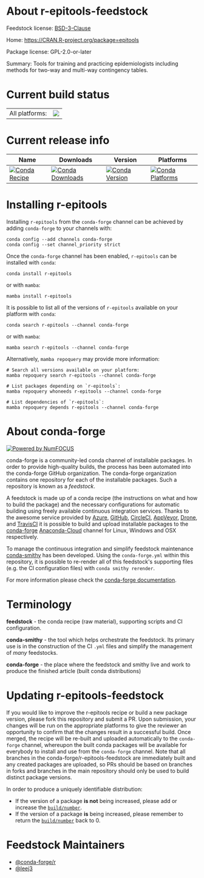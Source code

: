 About r-epitools-feedstock
==========================

Feedstock license: [BSD-3-Clause](https://github.com/conda-forge/r-epitools-feedstock/blob/main/LICENSE.txt)

Home: https://CRAN.R-project.org/package=epitools

Package license: GPL-2.0-or-later

Summary: Tools for training and practicing epidemiologists including methods for two-way and multi-way contingency tables.

Current build status
====================


<table><tr><td>All platforms:</td>
    <td>
      <a href="https://dev.azure.com/conda-forge/feedstock-builds/_build/latest?definitionId=17865&branchName=main">
        <img src="https://dev.azure.com/conda-forge/feedstock-builds/_apis/build/status/r-epitools-feedstock?branchName=main">
      </a>
    </td>
  </tr>
</table>

Current release info
====================

| Name | Downloads | Version | Platforms |
| --- | --- | --- | --- |
| [![Conda Recipe](https://img.shields.io/badge/recipe-r--epitools-green.svg)](https://anaconda.org/conda-forge/r-epitools) | [![Conda Downloads](https://img.shields.io/conda/dn/conda-forge/r-epitools.svg)](https://anaconda.org/conda-forge/r-epitools) | [![Conda Version](https://img.shields.io/conda/vn/conda-forge/r-epitools.svg)](https://anaconda.org/conda-forge/r-epitools) | [![Conda Platforms](https://img.shields.io/conda/pn/conda-forge/r-epitools.svg)](https://anaconda.org/conda-forge/r-epitools) |

Installing r-epitools
=====================

Installing `r-epitools` from the `conda-forge` channel can be achieved by adding `conda-forge` to your channels with:

```
conda config --add channels conda-forge
conda config --set channel_priority strict
```

Once the `conda-forge` channel has been enabled, `r-epitools` can be installed with `conda`:

```
conda install r-epitools
```

or with `mamba`:

```
mamba install r-epitools
```

It is possible to list all of the versions of `r-epitools` available on your platform with `conda`:

```
conda search r-epitools --channel conda-forge
```

or with `mamba`:

```
mamba search r-epitools --channel conda-forge
```

Alternatively, `mamba repoquery` may provide more information:

```
# Search all versions available on your platform:
mamba repoquery search r-epitools --channel conda-forge

# List packages depending on `r-epitools`:
mamba repoquery whoneeds r-epitools --channel conda-forge

# List dependencies of `r-epitools`:
mamba repoquery depends r-epitools --channel conda-forge
```


About conda-forge
=================

[![Powered by
NumFOCUS](https://img.shields.io/badge/powered%20by-NumFOCUS-orange.svg?style=flat&colorA=E1523D&colorB=007D8A)](https://numfocus.org)

conda-forge is a community-led conda channel of installable packages.
In order to provide high-quality builds, the process has been automated into the
conda-forge GitHub organization. The conda-forge organization contains one repository
for each of the installable packages. Such a repository is known as a *feedstock*.

A feedstock is made up of a conda recipe (the instructions on what and how to build
the package) and the necessary configurations for automatic building using freely
available continuous integration services. Thanks to the awesome service provided by
[Azure](https://azure.microsoft.com/en-us/services/devops/), [GitHub](https://github.com/),
[CircleCI](https://circleci.com/), [AppVeyor](https://www.appveyor.com/),
[Drone](https://cloud.drone.io/welcome), and [TravisCI](https://travis-ci.com/)
it is possible to build and upload installable packages to the
[conda-forge](https://anaconda.org/conda-forge) [Anaconda-Cloud](https://anaconda.org/)
channel for Linux, Windows and OSX respectively.

To manage the continuous integration and simplify feedstock maintenance
[conda-smithy](https://github.com/conda-forge/conda-smithy) has been developed.
Using the ``conda-forge.yml`` within this repository, it is possible to re-render all of
this feedstock's supporting files (e.g. the CI configuration files) with ``conda smithy rerender``.

For more information please check the [conda-forge documentation](https://conda-forge.org/docs/).

Terminology
===========

**feedstock** - the conda recipe (raw material), supporting scripts and CI configuration.

**conda-smithy** - the tool which helps orchestrate the feedstock.
                   Its primary use is in the construction of the CI ``.yml`` files
                   and simplify the management of *many* feedstocks.

**conda-forge** - the place where the feedstock and smithy live and work to
                  produce the finished article (built conda distributions)


Updating r-epitools-feedstock
=============================

If you would like to improve the r-epitools recipe or build a new
package version, please fork this repository and submit a PR. Upon submission,
your changes will be run on the appropriate platforms to give the reviewer an
opportunity to confirm that the changes result in a successful build. Once
merged, the recipe will be re-built and uploaded automatically to the
`conda-forge` channel, whereupon the built conda packages will be available for
everybody to install and use from the `conda-forge` channel.
Note that all branches in the conda-forge/r-epitools-feedstock are
immediately built and any created packages are uploaded, so PRs should be based
on branches in forks and branches in the main repository should only be used to
build distinct package versions.

In order to produce a uniquely identifiable distribution:
 * If the version of a package **is not** being increased, please add or increase
   the [``build/number``](https://docs.conda.io/projects/conda-build/en/latest/resources/define-metadata.html#build-number-and-string).
 * If the version of a package **is** being increased, please remember to return
   the [``build/number``](https://docs.conda.io/projects/conda-build/en/latest/resources/define-metadata.html#build-number-and-string)
   back to 0.

Feedstock Maintainers
=====================

* [@conda-forge/r](https://github.com/conda-forge/r/)
* [@leej3](https://github.com/leej3/)

